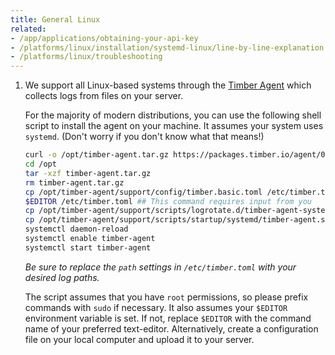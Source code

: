 ```yaml
---
title: General Linux
related:
- /app/applications/obtaining-your-api-key
- /platforms/linux/installation/systemd-linux/line-by-line-explanation
- /platforms/linux/troubleshooting
---
```

1. We support all Linux-based systems through the [Timber Agent](/platforms/other/agent) which collects logs from files on your server.

    For the majority of modern distributions, you can use the following shell script to install the agent on your machine. It assumes your system uses `systemd`. (Don't worry if you don't know what that means!)

    ```sh
    curl -o /opt/timber-agent.tar.gz https://packages.timber.io/agent/0.6.x/linux-amd64/timber-agent-0.6.x-linux-amd64.tar.gz
    cd /opt
    tar -xzf timber-agent.tar.gz
    rm timber-agent.tar.gz
    cp /opt/timber-agent/support/config/timber.basic.toml /etc/timber.toml
    $EDITOR /etc/timber.toml ## This command requires input from you
    cp /opt/timber-agent/support/scripts/logrotate.d/timber-agent-systemd /etc/logrotate.d/timber-agent
    cp /opt/timber-agent/support/scripts/startup/systemd/timber-agent.service /etc/systemd/system
    systemctl daemon-reload
    systemctl enable timber-agent
    systemctl start timber-agent
    ```

    *Be sure to replace the `path` settings in `/etc/timber.toml` with your desired log paths.*

    The script assumes that you have `root` permissions, so please prefix commands with `sudo` if necessary. It also assumes your `$EDITOR` environment variable is set. If not, replace `$EDITOR` with the command name of your preferred text-editor. Alternatively, create a configuration file on your local computer and upload it to your server.